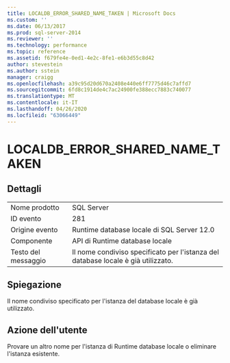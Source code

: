 ```yaml
---
title: LOCALDB_ERROR_SHARED_NAME_TAKEN | Microsoft Docs
ms.custom: ''
ms.date: 06/13/2017
ms.prod: sql-server-2014
ms.reviewer: ''
ms.technology: performance
ms.topic: reference
ms.assetid: f679fe4e-0ed1-4e2c-8fe1-e6b3d55c8d42
author: stevestein
ms.author: sstein
manager: craigg
ms.openlocfilehash: a39c95d20d670a2408e440e6ff7775d46c7affd7
ms.sourcegitcommit: 6fd8c1914de4c7ac24900fe388ecc7883c740077
ms.translationtype: MT
ms.contentlocale: it-IT
ms.lasthandoff: 04/26/2020
ms.locfileid: "63066449"
---
```

# <a name="localdb_error_shared_name_taken"></a>LOCALDB_ERROR_SHARED_NAME_TAKEN
    
## <a name="details"></a>Dettagli  
  
|||  
|-|-|  
|Nome prodotto|SQL Server|  
|ID evento|281|  
|Origine evento|Runtime database locale di SQL Server 12.0|  
|Componente|API di Runtime database locale|  
|Testo del messaggio|Il nome condiviso specificato per l'istanza del database locale è già utilizzato.|  
  
## <a name="explanation"></a>Spiegazione  
 Il nome condiviso specificato per l'istanza del database locale è già utilizzato.  
  
## <a name="user-action"></a>Azione dell'utente  
 Provare un altro nome per l'istanza di Runtime database locale o eliminare l'istanza esistente.  
  
  
